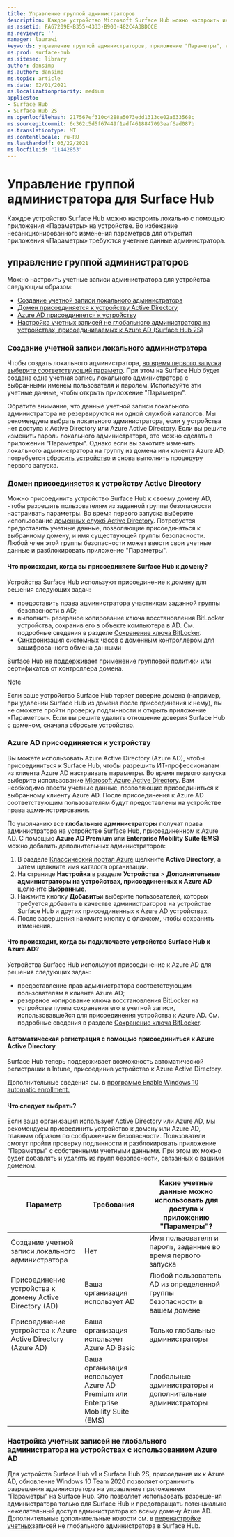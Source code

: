 ```yaml
---
title: Управление группой администраторов
description: Каждое устройство Microsoft Surface Hub можно настроить индивидуально, открыв приложение "Параметры" на устройстве.
ms.assetid: FA67209E-B355-4333-B903-482C4A3BDCCE
ms.reviewer: ''
manager: laurawi
keywords: управление группой администраторов, приложение "Параметры", настройка Surface Hub
ms.prod: surface-hub
ms.sitesec: library
author: dansimp
ms.author: dansimp
ms.topic: article
ms.date: 02/01/2021
ms.localizationpriority: medium
appliesto:
- Surface Hub
- Surface Hub 2S
ms.openlocfilehash: 217567ef310c4288a5073edd1313ce02a633568c
ms.sourcegitcommit: 6c362c5d5f67449f1adf4618847093eaf6ad087b
ms.translationtype: MT
ms.contentlocale: ru-RU
ms.lasthandoff: 03/22/2021
ms.locfileid: "11442853"
---
```

# <a name="admin-group-management-for-surface-hub"></a>Управление группой администратора для Surface Hub


Каждое устройство Surface Hub можно настроить локально с помощью приложения «Параметры» на устройстве. Во избежание несанкционированного изменения параметров для открытия приложения «Параметры» требуются учетные данные администратора.


## <a name="admin-group-management"></a>управление группой администраторов

Можно настроить учетные записи администратора для устройства следующим образом:

- [Создание учетной записи локального администратора](#create-a-local-admin-account)
- [Домен присоединяется к устройству Active Directory](#domain-join-the-device-to-active-directory)
- [Azure AD присоединяется к устройству](#azure-ad-join-the-device)
- [Настройка учетных записей не глобального администратора на устройствах, присоединиваемых к Azure AD (Surface Hub 2S)](#configure-non-global-admin-accounts-on-azure-ad-joined-devices)


### <a name="create-a-local-admin-account"></a>Создание учетной записи локального администратора

Чтобы создать локального администратора, [во время первого запуска выберите соответствующий параметр](first-run-program-surface-hub.md#use-a-local-admin). При этом на Surface Hub будет создана одна учетная запись локального администратора с выбранными именем пользователя и паролем. Используйте эти учетные данные, чтобы открыть приложение "Параметры".

Обратите внимание, что данные учетной записи локального администратора не резервируются ни одной службой каталогов. Мы рекомендуем выбрать локального администратора, если у устройства нет доступа к Active Directory или Azure Active Directory. Если вы решите изменить пароль локального администратора, это можно сделать в приложении "Параметры". Однако если вы захотите изменить локального администратора на группу из домена или клиента Azure AD, потребуется [сбросить устройство](device-reset-surface-hub.md) и снова выполнить процедуру первого запуска.

### <a name="domain-join-the-device-to-active-directory"></a>Домен присоединяется к устройству Active Directory

Можно присоединить устройство Surface Hub к своему домену AD, чтобы разрешить пользователям из заданной группы безопасности настраивать параметры. Во время первого запуска выберите использование [доменных служб Active Directory](first-run-program-surface-hub.md#use-active-directory-domain-services). Потребуется предоставить учетные данные, позволяющие присоединяться к выбранному домену, и имя существующей группы безопасности. Любой член этой группы безопасности может ввести свои учетные данные и разблокировать приложение "Параметры".

#### <a name="what-happens-when-you-domain-join-your-surface-hub"></a>Что происходит, когда вы присоединяете Surface Hub к домену?
Устройства Surface Hub используют присоединение к домену для решения следующих задач:
- предоставить права администратора участникам заданной группы безопасности в AD;
- выполнить резервное копирование ключа восстановления BitLocker устройства, сохранив его в объекте компьютера в AD. См. подробные сведения в разделе [Сохранение ключа BitLocker](save-bitlocker-key-surface-hub.md).
- Синхронизация системных часов с доменным контроллером для зашифрованного обмена данными

Surface Hub не поддерживает применение групповой политики или сертификатов от контроллера домена.

> [!NOTE]
> Если ваше устройство Surface Hub теряет доверие домена (например, при удалении Surface Hub из домена после присоединения к нему), вы не сможете пройти проверку подлинности и открыть приложение «Параметры». Если вы решите удалить отношение доверия Surface Hub с доменом, сначала [сбросьте устройство](device-reset-surface-hub.md).


### <a name="azure-ad-join-the-device"></a>Azure AD присоединяется к устройству

Вы можете использовать Azure Active Directory (Azure AD), чтобы присоединиться к Surface Hub, чтобы разрешить ИТ-профессионалам из клиента Azure AD настраивать параметры. Во время первого запуска выберите использование [Microsoft Azure Active Directory](first-run-program-surface-hub.md#use-microsoft-azure-active-directory). Вам необходимо ввести учетные данные, позволяющие присоединиться к выбранному клиенту Azure AD. После присоединения к Azure AD соответствующим пользователям будут предоставлены на устройстве права администрирования.

По умолчанию все **глобальные администраторы** получат права администратора на устройстве Surface Hub, присоединенном к Azure AD. С помощью **Azure AD Premium** или **Enterprise Mobility Suite (EMS)** можно добавить дополнительных администраторов:
1.  В разделе [Классический портал Azure](https://manage.windowsazure.com/) щелкните **Active Directory**, а затем щелкните имя каталога организации.
2.  На странице **Настройка** в разделе **Устройства** > **Дополнительные администраторы на устройствах, присоединенных к Azure AD** щелкните **Выбранные**.
3.  Нажмите кнопку **Добавить**и выберите пользователей, которых требуется добавить в качестве администраторов на устройстве Surface Hub и других присоединенных к Azure AD устройствах.
4.  После завершения нажмите кнопку с флажком, чтобы сохранить изменения.

#### <a name="what-happens-when-you-azure-ad-join-your-surface-hub"></a>Что происходит, когда вы подключаете устройство Surface Hub к Azure AD?
Устройства Surface Hub используют присоединение к Azure AD для решения следующих задач:
- предоставление прав администратора соответствующим пользователям в клиенте Azure AD;
- резервное копирование ключа восстановления BitLocker на устройстве путем сохранения его в учетной записи, использовавшейся для присоединения устройства к Azure AD. См. подробные сведения в разделе [Сохранение ключа BitLocker](save-bitlocker-key-surface-hub.md).

#### <a name="automatic-enrollment-via-azure-active-directory-join"></a>Автоматическая регистрация с помощью присоединиться к Azure Active Directory

Surface Hub теперь поддерживает возможность автоматической регистрации в Intune, присоединив устройство к Azure Active Directory. 

Дополнительные сведения см. в [программе Enable Windows 10 automatic enrollment.](https://docs.microsoft.com/intune/windows-enroll#enable-windows-10-automatic-enrollment)

#### <a name="which-should-i-choose"></a>Что следует выбрать?

Если ваша организация использует Active Directory или Azure AD, мы рекомендуем присоединить устройство к домену или Azure AD, главным образом по соображениям безопасности. Пользователи смогут пройти проверку подлинности и разблокировать приложение "Параметры" с собственными учетными данными. При этом их можно будет добавлять и удалять из групп безопасности, связанных с вашими доменом.

| Параметр                                            | Требования                            | Какие учетные данные можно использовать для доступа к приложению "Параметры"?  |
|---------------------------------------------------|-----------------------------------------|-------|
| Создание учетной записи локального администратора                      | Нет                                    | Имя пользователя и пароль, заданные во время первого запуска |
| Присоединение устройства к домену Active Directory (AD)              | Ваша организация использует AD               | Любой пользователь AD из определенной группы безопасности в вашем домене |
| Присоединение устройства к Azure Active Directory (Azure AD) | Ваша организация использует Azure AD Basic   | Только глобальные администраторы |
| &nbsp;                                            | Ваша организация использует Azure AD Premium или Enterprise Mobility Suite (EMS) | Глобальные администраторы и дополнительные администраторы |


### <a name="configure-non-global-admin-accounts-on-azure-ad-joined-devices"></a>Настройка учетных записей не глобального администратора на устройствах с использованием Azure AD

Для устройств Surface Hub v1 и Surface Hub 2S, присоединив их к Azure AD, обновление Windows 10 Team 2020 позволяет ограничить разрешения администратора на управление приложением "Параметры" на Surface Hub. Это позволяет использовать разрешения администратора только для Surface Hub и предотвращать потенциально нежелательный доступ администратора ко всему домену Azure AD. Дополнительные дополнительные новости см. в [перенастройке учетных](surface-hub-2s-nonglobal-admin.md)записей не глобального администратора в Surface Hub.